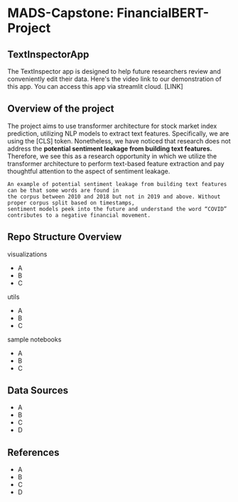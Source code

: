 # MADS-Capstone: FinancialBERT-Project

## TextInspectorApp
The TextInspector app is designed to help future researchers review and conveniently edit their data. Here's the video link to our demonstration of this app. You can access this app via streamlit cloud. [LINK]

## Overview of the project
The project aims to use transformer architecture for stock market index prediction, utilizing NLP models to extract text features. Specifically, we are using the [CLS] token. Nonetheless, we have noticed that research does not address the <b> potential sentiment leakage from building text features.</b> Therefore, we see this as a research opportunity in which we utilize the transformer architecture to perform text-based feature extraction and pay thoughtful attention to the aspect of sentiment leakage. 
```
An example of potential sentiment leakage from building text features can be that some words are found in 
the corpus between 2010 and 2018 but not in 2019 and above. Without proper corpus split based on timestamps, 
sentiment models peek into the future and understand the word “COVID” contributes to a negative financial movement.
```

## Repo Structure Overview
visualizations
- A
- B
- C

utils
- A
- B
- C

sample notebooks
- A
- B
- C

## Data Sources 
- A
- B
- C
- D

## References 
- A
- B
- C
- D
